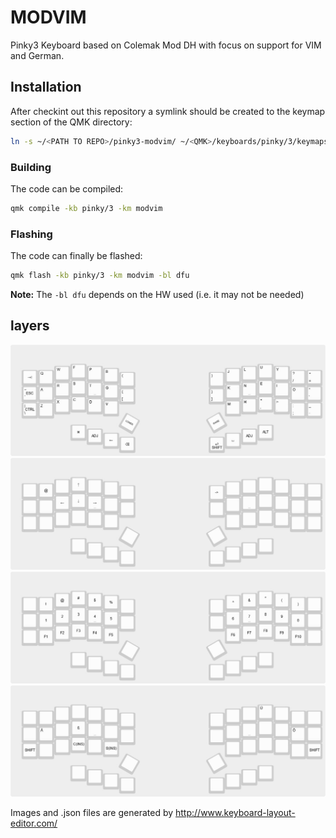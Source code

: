 # MODVIM
Pinky3 Keyboard based on Colemak Mod DH with focus on support for VIM and German.

## Installation
After checkint out this repository a symlink should be created to the keymap
section of the QMK directory:
```bash
ln -s ~/<PATH TO REPO>/pinky3-modvim/ ~/<QMK>/keyboards/pinky/3/keymaps/modvim
```

### Building
The code can be compiled:
```bash
qmk compile -kb pinky/3 -km modvim
```

### Flashing
The code can finally be flashed:
```bash
qmk flash -kb pinky/3 -km modvim -bl dfu
```

**Note:** The `-bl dfu` depends on the HW used (i.e. it may not be needed)

## layers

![default](design/images/pinky3-default.jpg)
![lower](design/images/pinky3-lower.jpg)
![raise](design/images/pinky3-raise.jpg)
![adjust](design/images/pinky3-adjust.jpg)

Images and .json files are generated by http://www.keyboard-layout-editor.com/
